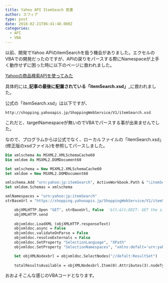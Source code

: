 ```yaml
---
title: Yahoo API ItemSeach 覚書
author: スフィア
type: post
date: 2018-02-21T06:41:48.000Z
categories:
  - API
  - VBA
---
```

以前、開発でYahoo APIのitemSearchを扱う機会がありました。エクセルのVBAでの開発だったのですが、APIの戻りをパースする際にNamespaceが上手く動作せずに困った時に以下のページに救われました。

<a href="http://blog.apitore.com/2016/08/04/yahoo-itemsearch-api/" target="_blank" rel="noopener"><i class="icon_point"></i>Yahooの商品検索APIを使ってみた</a>

具体的には_**記事の最後に配置されている「itemSearch.xsd」**_に救われました。

公式の「itemSearch.xsd」は以下ですが、

```vim
http://shopping.yahooapis.jp/ShoppingWebService/V1/itemSearch.xsd
```

これだと、targetNamespaceが無いのでVBAでパースする事が出来ませんでした。

なので、プログラムからは公式でなく、ローカルファイルの「itemSearch.xsd」(<span>修正版のxsdファイル</span>)を参照してパースしました。

```vb
Dim xmlschema As MSXML2.XMLSchemaCache60
Dim xmldom As MSXML2.DOMDocument60

Set xmlschema = New MSXML2.XMLSchemaCache60
Set xmldom = New MSXML2.DOMDocument60

xmlschema.Add "urn:yahoo:jp:itemSearch", ActiveWorkbook.Path & "\itemSearch.xsd"
Set xmldom.Schemas = xmlschema

xmlNamespaces = "urn:yahoo:jp:itemSearch"
strBaseUrl = "https://shopping.yahooapis.jp/ShoppingWebService/V1/itemSearch?appid=" & strAppID

    objXMLHTTP.Open "GET", strBaseUrl, False  '&lt;&lt;EDIT: GET the site
    objXMLHTTP.send
    
    objxmldoc.LoadXML (objXMLHTTP.responseText)
    objxmldoc.async = False
    objxmldoc.validateOnParse = False
    objxmldoc.resolveExternals = False
    objxmldoc.SetProperty "SelectionLanguage", "XPath"
    objxmldoc.SetProperty "SelectionNamespaces", "xmlns:defalt='urn:yahoo:jp:itemSearch'"

    Set objXMLNodexbrl = objxmldoc.SelectNodes("//defalt:ResultSet")
    
    totalResultsAvailable = objXMLNodexbrl.Item(0).Attributes(3).nodeTypedValue
```

おおよそこんな感じのVBAコードとなります。
